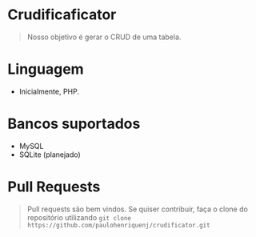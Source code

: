 # Crudificaficator
> Nosso objetivo é gerar o CRUD de uma tabela.

# Linguagem
* Inicialmente, PHP.

# Bancos suportados
* MySQL
* SQLite (planejado)

# Pull Requests
> Pull requests são bem vindos. Se quiser contribuir, faça o clone do repositório utilizando
```git clone https://github.com/paulohenriquenj/crudificator.git```
